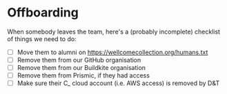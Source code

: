 # Offboarding

When somebody leaves the team, here's a (probably incomplete) checklist of things we need to do:

- [ ] Move them to alumni on <https://wellcomecollection.org/humans.txt>
- [ ] Remove them from our GitHub organisation
- [ ] Remove them from our Buildkite organisation
- [ ] Remove them from Prismic, if they had access
- [ ] Make sure their C_ cloud account (i.e. AWS access) is removed by D&T
